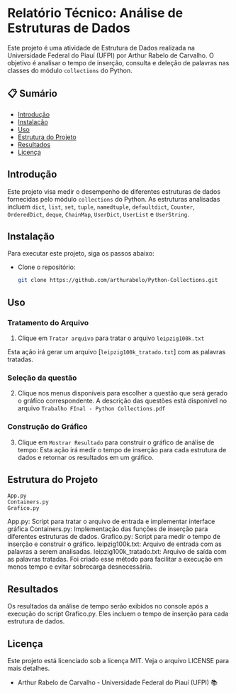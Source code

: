 # Relatório Técnico: Análise de Estruturas de Dados

Este projeto é uma atividade de Estrutura de Dados realizada na Universidade Federal do Piauí (UFPI) por Arthur Rabelo de Carvalho. O objetivo é analisar o tempo de inserção, consulta e deleção de palavras nas classes do módulo `collections` do Python.

## 📋 Sumário

- [Introdução](#introdução)
- [Instalação](#instalação)
- [Uso](#uso)
- [Estrutura do Projeto](#estrutura-do-projeto)
- [Resultados](#resultados)
- [Licença](#licença)

## Introdução

Este projeto visa medir o desempenho de diferentes estruturas de dados fornecidas pelo módulo `collections` do Python. As estruturas analisadas incluem `dict`, `list`, `set`, `tuple`, `namedtuple`, `defaultdict`, `Counter`, `OrderedDict`, `deque`, `ChainMap`, `UserDict`, `UserList` e `UserString`.

## Instalação

Para executar este projeto, siga os passos abaixo:

- Clone o repositório:
    ```sh
    git clone https://github.com/arthurabelo/Python-Collections.git
    ```

## Uso

### Tratamento do Arquivo

1. Clique em `Tratar arquivo` para tratar o arquivo `leipzig100k.txt`

Esta ação irá gerar um arquivo [`leipzig100k_tratado.txt`] com as palavras tratadas.

### Seleção da questão

2. Clique nos menus disponíveis para escolher a questão que será gerado o gráfico correspondente. A descrição das questões está disponível no arquivo `Trabalho FInal - Python Collections.pdf`

### Construção do Gráfico

3. Clique em `Mostrar Resultado` para construir o gráfico de análise de tempo:
    Esta ação irá medir o tempo de inserção para cada estrutura de dados e retornar os resultados em um gráfico.

## Estrutura do Projeto

```plaintext
App.py
Containers.py
Grafico.py
```

App.py: Script para tratar o arquivo de entrada e implementar interface gráfica
Containers.py: Implementação das funções de inserção para diferentes estruturas de dados.
Grafico.py: Script para medir o tempo de inserção e construir o gráfico.
leipzig100k.txt: Arquivo de entrada com as palavras a serem analisadas.
leipzig100k_tratado.txt: Arquivo de saída com as palavras tratadas. Foi criado esse método para facilitar a execução em menos tempo e evitar sobrecarga desnecessária.
## Resultados
Os resultados da análise de tempo serão exibidos no console após a execução do script Grafico.py. Eles incluem o tempo de inserção para cada estrutura de dados.

## Licença
Este projeto está licenciado sob a licença MIT. Veja o arquivo LICENSE para mais detalhes.

- Arthur Rabelo de Carvalho - Universidade Federal do Piauí (UFPI) 📚